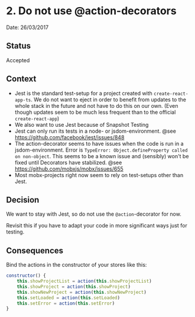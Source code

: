 # 2. Do not use @action-decorators

Date: 26/03/2017

## Status

Accepted

## Context

* Jest is the standard test-setup for a project created with `create-react-app-ts`. We do not want to eject
    in order to benefit from updates to the whole stack in the future and not have to do this on our own.
    (Even though updates seem to be much less frequent than to the official `create-react-app`)
* We also want to use Jest because of Snapshot Testing
* Jest can only run its tests in a node- or jsdom-environment. @see
    https://github.com/facebook/jest/issues/848
* The action-decorator seems to have issues when the code is run in a jsdom-environment. Error is
    `TypeError: Object.defineProperty called on non-object`. This seems to be a known issue and (sensibly)
    won't be fixed until Decorators have stabilized. @see https://github.com/mobxjs/mobx/issues/655
* Most mobx-projects right now seem to rely on test-setups other than Jest.

## Decision

We want to stay with Jest, so do not use the `@action`-decorator for now.

Revisit this if you have to adapt your code in more significant ways just for testing.

## Consequences

Bind the actions in the constructor of your stores like this:

```js
constructor() {
    this.showProjectList = action(this.showProjectList)
    this.showProject = action(this.showProject)
    this.showNewProject = action(this.showNewProject)
    this.setLoaded = action(this.setLoaded)
    this.setError = action(this.setError)
}
```
